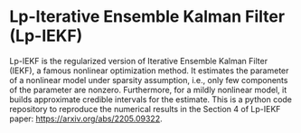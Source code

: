 # Lp-Iterative Ensemble Kalman Filter (Lp-IEKF)
Lp-IEKF is the regularized version of Iterative Ensemble Kalman Filter (IEKF), a famous nonlinear optimization method. It estimates the parameter of a nonlinear model under sparsity assumption, i.e., only few components of the parameter are nonzero. Furthermore, for a mildly nonlinear model, it builds approximate credible intervals for the estimate. This is a python code repository to reproduce the numerical results in the Section 4 of Lp-IEKF paper: https://arxiv.org/abs/2205.09322.
